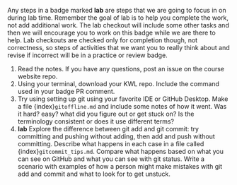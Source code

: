 Any steps in a badge marked **lab** are steps that we are going to focus in on during lab time.  Remember the goal of lab is to help you complete the work, not add additional work. The lab checkout will include some other tasks and then we will encourage you to work on this badge while we are there to help. Lab checkouts are checked only for completion though, not correctness, so steps of activities that we want you to really think about and revise if incorrect will be in a practice or review badge. 

1. Read the notes. If you have any questions, post an issue on the course website repo. 
2. Using your terminal, download your KWL repo. Include the command used in your badge PR comment. 
3. Try using setting up git using your favorite IDE or GitHub Desktop. Make a file {index}`gitoffline.md` and include some notes of how it went. Was it hard? easy? what did you figure out or get stuck on? Is the terminology consistent or does it use different terms?
2. **lab** Explore the difference between git add and git commit: try committing and pushing without adding, then add and push without committing. Describe what happens in each case in a file called {index}`gitcommit_tips.md`. Compare what happens based on what you can see on GitHub and what you can see with git status. Write a scenario with examples of how a person might make mistakes with git add and commit and what to look for to get unstuck.
